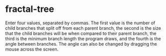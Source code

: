 # fractal-tree
Enter four values, separated by commas. The first value is the number of child branches that split off from each parent branch, the second is the size that the child branches will be when compared to their parent branch, the third is the minimum branch length the program draws, and the fourth is the angle between branches. The angle can also be changed by dragging the mouse across the screen.
